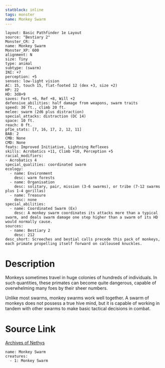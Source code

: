 ```yaml
---
statblock: inline
tags: monster
name: Monkey Swarm
---
```

```statblock
layout: Basic Pathfinder 1e Layout
source: "Bestiary 2"
Monster_CR: 2
name: Monkey Swarm
Monster_XP: 600
alignment: N
size: Tiny
type: animal
subtype: (swarm)
INI: +7
perception: +5
senses: low-light vision
AC: 15, touch 15, flat-footed 12 (dex +3, size +2)
HP: 22
HD: 3d8+9
saves: Fort +6, Ref +8, Will +2
defensive_abilities: half damage from weapons, swarm traits
speed: 30 ft., climb 20 ft.
melee: swarm (2d6 plus distraction)
special_attacks: distraction (DC 14)
space: 10 ft.
reach: 0 ft.
pf1e_stats: [7, 16, 17, 2, 12, 11]
BAB: 2
CMB: None
CMD: None
feats: Improved Initiative, Lightning Reflexes
skills: Acrobatics +11, Climb +10, Perception +5
racial_modifiers:
- Acrobatics 4
special_qualities: coordinated swarm
ecology:
  - name: Environment
    desc: warm forests
  - name: Organisation
    desc: solitary, pair, mission (3-6 swarms), or tribe (7-12 swarms plus 1-4 gorillas)
  - name: Treasure
    desc: none
special_abilities:
  - name: Coordinated Swarm (Ex)
    desc: A monkey swarm coordinates its attacks more than a typical swarm, and deals swarm damage one step higher than a swarm of its HD would normally cause.
sources:
  - name: Bestiary 2
    desc: 212
desc_short: Screeches and bestial calls precede this pack of monkeys, each primate propelling itself forward on calloused knuckles.
```
# Description
Monkeys sometimes travel in huge colonies of hundreds of individuals. In such quantities, these primates can become quite dangerous, capable of overwhelming many foes by their sheer numbers.

Unlike most swarms, monkey swarms work well together. A swarm of monkeys does not possess a true hive mind, but it is capable of working in tandem with other swarms to make basic tactical decisions in combat.
# Source Link
[Archives of Nethys](https://aonprd.com/MonsterDisplay.aspx?ItemName=Monkey%20Swarm)
```encounter-table
name: Monkey Swarm
creatures:
  - 1: Monkey Swarm
```

